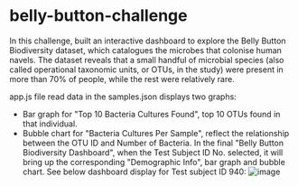 # belly-button-challenge
In this challenge, built an interactive dashboard to explore the Belly Button Biodiversity dataset, which catalogues the microbes that colonise human navels.
The dataset reveals that a small handful of microbial species (also called operational taxonomic units, or OTUs, in the study) were present in more than 70% of people, while the rest were relatively rare.

app.js file read data in the samples.json displays two graphs:
- Bar graph for "Top 10 Bacteria Cultures Found", top 10 OTUs found in that individual.
- Bubble chart for "Bacteria Cultures Per Sample", reflect the relationship between the OTU ID and Number of Bacteria.
In the final "Belly Button Biodiversity Dashboard", when the Test Subject ID No. selected, it will bring up the corresponding "Demographic Info", bar graph and bubble chart.
See below dashboard display for Test subject ID 940:
![image](https://github.com/Jean-Liang/belly-button-challenge/assets/160141138/98295452-9c6f-403f-aafd-5a5d87e95e25)
